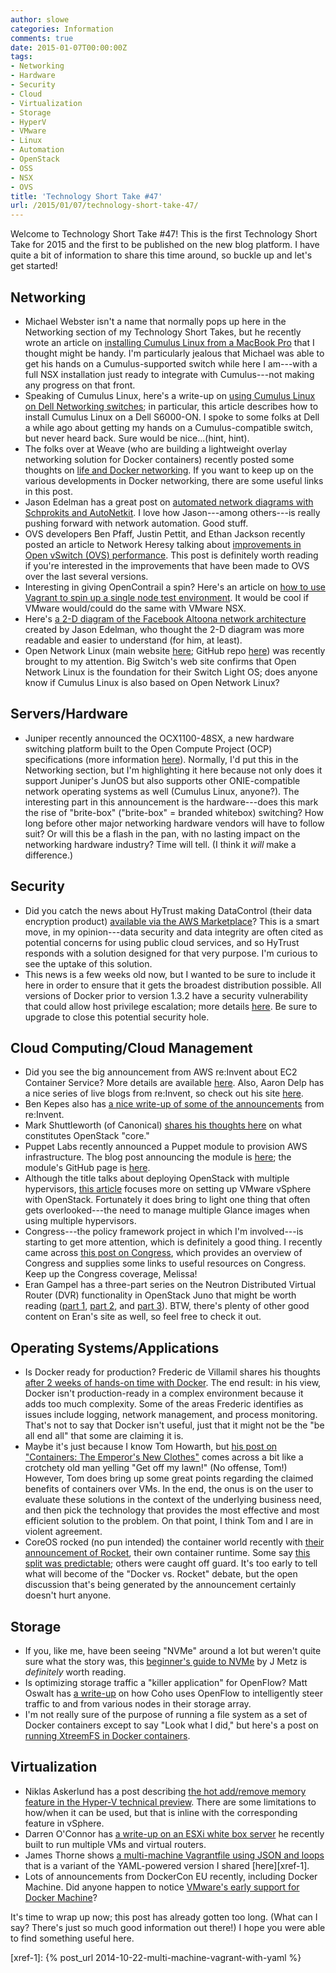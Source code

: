 ```yaml
---
author: slowe
categories: Information
comments: true
date: 2015-01-07T00:00:00Z
tags:
- Networking
- Hardware
- Security
- Cloud
- Virtualization
- Storage
- HyperV
- VMware
- Linux
- Automation
- OpenStack
- OSS
- NSX
- OVS
title: 'Technology Short Take #47'
url: /2015/01/07/technology-short-take-47/
---
```


Welcome to Technology Short Take #47! This is the first Technology Short Take for 2015 and the first to be published on the new blog platform. I have quite a bit of information to share this time around, so buckle up and let's get started!

## Networking

* Michael Webster isn't a name that normally pops up here in the Networking section of my Technology Short Takes, but he recently wrote an article on [installing Cumulus Linux from a MacBook Pro][link-2] that I thought might be handy. I'm particularly jealous that Michael was able to get his hands on a Cumulus-supported switch while here I am---with a full NSX installation just ready to integrate with Cumulus---not making any progress on that front.
* Speaking of Cumulus Linux, here's a write-up on [using Cumulus Linux on Dell Networking switches][link-16]; in particular, this article describes how to install Cumulus Linux on a Dell S6000-ON. I spoke to some folks at Dell a while ago about getting my hands on a Cumulus-compatible switch, but never heard back. Sure would be nice...(hint, hint).
* The folks over at Weave (who are building a lightweight overlay networking solution for Docker containers) recently posted some thoughts on [life and Docker networking][link-3]. If you want to keep up on the various developments in Docker networking, there are some useful links in this post.
* Jason Edelman has a great post on [automated network diagrams with Schprokits and AutoNetkit][link-8]. I love how Jason---among others---is really pushing forward with network automation. Good stuff.
* OVS developers Ben Pfaff, Justin Pettit, and Ethan Jackson recently posted an article to Network Heresy talking about [improvements in Open vSwitch (OVS) performance][link-14]. This post is definitely worth reading if you're interested in the improvements that have been made to OVS over the last several versions.
* Interesting in giving OpenContrail a spin? Here's an article on [how to use Vagrant to spin up a single node test environment][link-27]. It would be cool if VMware would/could do the same with VMware NSX.
* Here's [a 2-D diagram of the Facebook Altoona network architecture][link-29] created by Jason Edelman, who thought the 2-D diagram was more readable and easier to understand (for him, at least).
* Open Network Linux (main website [here][link-31]; GitHub repo [here][link-32]) was recently brought to my attention. Big Switch's web site confirms that Open Network Linux is the foundation for their Switch Light OS; does anyone know if Cumulus Linux is also based on Open Network Linux?

## Servers/Hardware

* Juniper recently announced the OCX1100-48SX, a new hardware switching platform built to the Open Compute Project (OCP) specifications (more information [here][link-24]). Normally, I'd put this in the Networking section, but I'm highlighting it here because not only does it support Juniper's JunOS but also supports other ONIE-compatible network operating systems as well (Cumulus Linux, anyone?). The interesting part in this announcement is the hardware---does this mark the rise of "brite-box" ("brite-box" = branded whitebox) switching? How long before other major networking hardware vendors will have to follow suit? Or will this be a flash in the pan, with no lasting impact on the networking hardware industry? Time will tell. (I think it _will_ make a difference.)

## Security

* Did you catch the news about HyTrust making DataControl (their data encryption product) [available via the AWS Marketplace][link-9]? This is a smart move, in my opinion---data security and data integrity are often cited as potential concerns for using public cloud services, and so HyTrust responds with a solution designed for that very purpose. I'm curious to see the uptake of this solution.
* This news is a few weeks old now, but I wanted to be sure to include it here in order to ensure that it gets the broadest distribution possible. All versions of Docker prior to version 1.3.2 have a security vulnerability that could allow host privilege escalation; more details [here][link-30]. Be sure to upgrade to close this potential security hole.

## Cloud Computing/Cloud Management

* Did you see the big announcement from AWS re:Invent about EC2 Container Service? More details are available [here][link-4]. Also, Aaron Delp has a nice series of live blogs from re:Invent, so check out his site [here][link-5].
* Ben Kepes also has [a nice write-up of some of the announcements][link-6] from re:Invent.
* Mark Shuttleworth (of Canonical) [shares his thoughts here][link-12] on what constitutes OpenStack "core."
* Puppet Labs recently announced a Puppet module to provision AWS infrastructure. The blog post announcing the module is [here][link-18]; the module's GitHub page is [here][link-19].
* Although the title talks about deploying OpenStack with multiple hypervisors, [this article][link-22] focuses more on setting up VMware vSphere with OpenStack. Fortunately it does bring to light one thing that often gets overlooked---the need to manage multiple Glance images when using multiple hypervisors.
* Congress---the policy framework project in which I'm involved---is starting to get more attention, which is definitely a good thing. I recently came across [this post on Congress][link-23], which provides an overview of Congress and supplies some links to useful resources on Congress. Keep up the Congress coverage, Melissa!
* Eran Gampel has a three-part series on the Neutron Distributed Virtual Router (DVR) functionality in OpenStack Juno that might be worth reading ([part 1][link-33], [part 2][link-34], and [part 3][link-35]). BTW, there's plenty of other good content on Eran's site as well, so feel free to check it out.

## Operating Systems/Applications

* Is Docker ready for production? Frederic de Villamil shares his thoughts [after 2 weeks of hands-on time with Docker][link-7]. The end result: in his view, Docker isn't production-ready in a complex environment because it adds too much complexity. Some of the areas Frederic identifies as issues include logging, network management, and process monitoring. That's not to say that Docker isn't useful, just that it might not be the "be all end all" that some are claiming it is.
* Maybe it's just because I know Tom Howarth, but [his post on "Containers: The Emperor's New Clothes"][link-13] comes across a bit like a crotchety old man yelling "Get off my lawn!" (No offense, Tom!) However, Tom does bring up some great points regarding the claimed benefits of containers over VMs. In the end, the onus is on the user to evaluate these solutions in the context of the underlying business need, and then pick the technology that provides the most effective and most efficient solution to the problem. On that point, I think Tom and I are in violent agreement.
* CoreOS rocked (no pun intended) the container world recently with [their announcement of Rocket][link-26], their own container runtime. Some say [this split was predictable][link-28]; others were caught off guard. It's too early to tell what will become of the "Docker vs. Rocket" debate, but the open discussion that's being generated by the announcement certainly doesn't hurt anyone.

## Storage

* If you, like me, have been seeing "NVMe" around a lot but weren't quite sure what the story was, this [beginner's guide to NVMe][link-1] by J Metz is _definitely_ worth reading.
* Is optimizing storage traffic a "killer application" for OpenFlow? Matt Oswalt has [a write-up][link-10] on how Coho uses OpenFlow to intelligently steer traffic to and from various nodes in their storage array.
* I'm not really sure of the purpose of running a file system as a set of Docker containers except to say "Look what I did," but here's a post on [running XtreemFS in Docker containers][link-15].

## Virtualization

* Niklas Askerlund has a post describing [the hot add/remove memory feature in the Hyper-V technical preview][link-11]. There are some limitations to how/when it can be used, but that is inline with the corresponding feature in vSphere.
* Darren O'Connor has [a write-up on an ESXi white box server][link-17] he recently built to run multiple VMs and virtual routers.
* James Thorne shows [a multi-machine Vagrantfile using JSON and loops][link-20] that is a variant of the YAML-powered version I shared [here][xref-1].
* Lots of announcements from DockerCon EU recently, including Docker Machine. Did anyone happen to notice [VMware's early support for Docker Machine][link-25]?

It's time to wrap up now; this post has already gotten too long. (What can I say? There's just so much good information out there!) I hope you were able to find something useful here.


[link-1]: http://sniaesfblog.org/?p=368
[link-2]: http://longwhiteclouds.com/2014/11/13/installing-cumulus-linux-from-a-macbook-pro/
[link-3]: http://weaveblog.com/2014/11/13/life-and-docker-networking/
[link-4]: https://aws.amazon.com/blogs/aws/cloud-container-management/
[link-5]: http://www.aarondelp.com
[link-6]: http://www.forbes.com/sites/benkepes/2014/11/13/more-amazonian-announcements-aws-anoints-docker-and-makes-a-nod-towards-star-wars/
[link-7]: https://t37.net/is-docker-ready-for-production-feedbacks-of-a-2-weeks-hands-on.html
[link-8]: http://www.jedelman.com/home/automated-network-diagrams-with-schprokits-autonetkit
[link-9]: http://www.businesswire.com/news/home/20141111005354/en/HyTrust-HyTrust-DataControl™-AWS-Marketplace#.VGI19PnF_14
[link-10]: http://keepingitclassless.net/2014/11/openflow-based-storage-traffic-steering-coho-data/
[link-11]: http://vniklas.djungeln.se/2014/11/11/hot-addremove-memory-on-a-hyper-v-vm-in-technical-preview/
[link-12]: http://www.markshuttleworth.com/archives/1428
[link-13]: http://www.virtualizationpractice.com/containers-emperors-new-clothes-29439/
[link-14]: http://networkheresy.com/2014/11/13/accelerating-open-vswitch-to-ludicrous-speed/
[link-15]: http://xtreemfs.blogspot.jp/2014/10/xtreemfs-in-docker-containers.html
[link-16]: http://humairahmed.com/blog/?p=7820
[link-17]: https://mellowd.co.uk/ccie/?p=5746
[link-18]: http://puppetlabs.com/blog/provision-aws-infrastructure-using-puppet
[link-19]: https://github.com/puppetlabs/puppetlabs-aws
[link-20]: http://thornelabs.net/2014/11/13/multi-machine-vagrantfile-with-shorter-cleaner-syntax-using-json-and-loops.html
[link-22]: http://www.cloudenablers.com/blog/deploying-openstack-with-multi-hypervisor-environment/
[link-23]: http://vmiss.net/openstack/openstack-congress-policy-for-your-cloud/
[link-24]: http://forums.juniper.net/t5/Data-Center-Technologists/Juniper-OCX1100-48SX-Technical-Deep-Dive/ba-p/265370
[link-25]: https://github.com/cloudnativeapps/machine/releases/tag/vmw_tech_preview
[link-26]: https://coreos.com/blog/rocket/
[link-27]: http://www.opencontrail.org/use-vagrant-to-bring-up-a-test-only-single-node-opencontrail-1-20-system/
[link-28]: http://danielcompton.net/2014/12/02/modular-integrated-docker-coreos
[link-29]: http://www.jedelman.com/home/facebook-altoona-network-diagram-in-2-d
[link-30]: http://www.openwall.com/lists/oss-security/2014/11/24/5
[link-31]: http://opennetlinux.org/
[link-32]: https://github.com/opennetworklinux/ONL
[link-33]: http://blog.gampel.net/2014/12/openstack-neutron-distributed-virtual.html
[link-34]: http://blog.gampel.net/2014/12/openstack-dvr2-floating-ips.html
[link-35]: http://blog.gampel.net/2015/01/openstack-DVR-SNAT.html
[xref-1]: {% post_url 2014-10-22-multi-machine-vagrant-with-yaml %}
